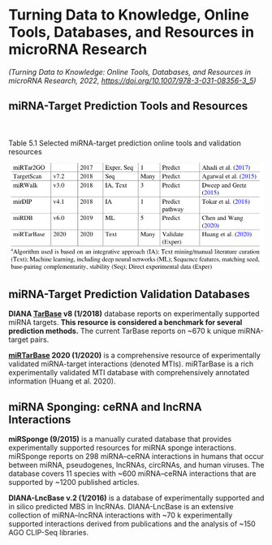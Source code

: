 # Turning Data to Knowledge, Online Tools, Databases, and Resources in microRNA Research

*(Turning Data to Knowledge: Online Tools, Databases, and Resources in microRNA Research, 2022, https://doi.org/10.1007/978-3-031-08356-3_5)*

## miRNA-Target Prediction Tools and Resources

\
\
Table 5.1 Selected miRNA-target prediction online tools and validation resources

![](../images/turning_1.png)

## miRNA-Target Prediction Validation Databases

**DIANA [TarBase](../miRNA%20Databases/TarBase.md) v8 (1/2018)** database reports on experimentally supported miRNA targets. **This resource is considered a benchmark for several prediction methods.** The current TarBase reports on ~670 k unique miRNA-target pairs.

**[miRTarBase](../miRNA%20Databases/miRTarBase.md) 2020 (1/2020)** is a comprehensive resource of experimentally validated miRNA-target interactions (denoted MTIs). miRTarBase is a rich experimentally validated MTI database with comprehensively annotated information (Huang et al. 2020).

## miRNA Sponging: ceRNA and lncRNA Interactions

**miRSponge (9/2015)** is a manually curated database that provides experimentally supported resources for miRNA sponge interactions. miRSponge reports on 298 miRNA–ceRNA interactions in humans that occur between miRNA, pseudogenes, lncRNAs, circRNAs, and human viruses. The database covers 11 species with ~600 miRNA–ceRNA interactions that are supported by ~1200 published articles.

**DIANA-LncBase v.2 (1/2016)** is a database of experimentally supported and in silico predicted MBS in lncRNAs. DIANA-LncBase is an extensive collection of miRNA–lncRNA interactions with ~70 k experimentally supported interactions derived from publications and the analysis of ~150 AGO CLIP-Seq libraries.
